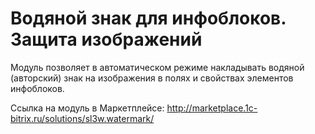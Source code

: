 # Водяной знак для инфоблоков. Защита изображений

Модуль позволяет в автоматическом режиме накладывать водяной (авторский) знак на изображения в полях и свойствах элементов инфоблоков.

Ссылка на модуль в Маркетплейсе: http://marketplace.1c-bitrix.ru/solutions/sl3w.watermark/
